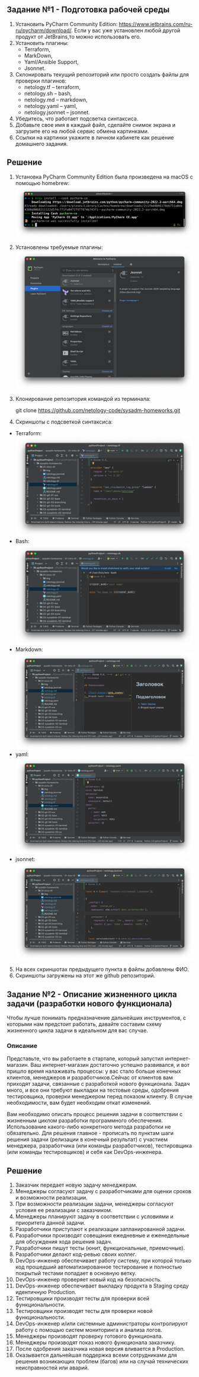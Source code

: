 ## Задание №1 - Подготовка рабочей среды

1. Установить PyCharm Community Edition: https://www.jetbrains.com/ru-ru/pycharm/download/. 
Если у вас уже установлен любой другой продукт от JetBrains,то можно использовать его. 
1. Установить плагины:
    - Terraform,
    - MarkDown,
    - Yaml/Ansible Support,
    - Jsonnet.
1. Склонировать текущий репозиторий или просто создать файлы для проверки плагинов:
    - netology.tf – terraform,
    - netology.sh – bash,
    - netology.md – markdown, 
    - netology.yaml – yaml,
    - netology.jsonnet – jsonnet.
1. Убедитесь, что работает подсветка синтаксиса.
1. Добавьте свое имя в каждый файл, сделайте снимок экрана и загрузите его на любой сервис обмена картинками.
1. Ссылки на картинки укажите в личном кабинете как решение домашнего задания. 

## Решение

1. Установка PyCharm Community Edition была произведена на macOS с помощью homebrew:
![Installation](./img/pycharm-installation.png)
2. Установлены требуемые плагины:
![Plugins](./img/pycharm-plugins.png)
3. Клонирование репозитория командой из терминала:

   git clone https://github.com/netology-code/sysadm-homeworks.git


4. Скриншоты с подсветкой синтаксиса:
- Terraform: ![terraform](./img/pycharm-terraform.png)
- Bash: ![bash](./img/pycharm-bash.png)
- Markdown: ![markdown](./img/pycharm-markdown.png)
- yaml: ![yaml](./img/pycharm-yaml.png)
- jsonnet: ![jsonnet](./img/python-jsonnet.png)

5. На всех скриншотах предыдущего пункта в файлы добавлены ФИО.
6. Скриншоты загружены на этот же github репозиторий.

## Задание №2 - Описание жизненного цикла задачи (разработки нового функционала)

Чтобы лучше понимать предназначение дальнейших инструментов, с которыми нам предстоит работать, давайте 
составим схему жизненного цикла задачи в идеальном для вас случае.

### Описание

Представьте, что вы работаете в стартапе, который запустил интернет-магазин. Ваш интернет-магазин достаточно успешно развивался, и вот пришло время налаживать процессы: у вас стало больше конечных клиентов, менеджеров и разработчиков.Сейчас от клиентов вам приходят задачи, связанные с разработкой нового функционала. Задач много, и все они требуют выкладки на тестовые среды, одобрения тестировщика, проверки менеджером перед показом клиенту. В случае необходимости, вам будет необходим откат изменений. 

Вам необходимо описать процесс решения задачи в соответствии с жизненным циклом разработки программного обеспечения. Использование какого-либо конкретного метода разработки не обязательно. Для решения главное - прописать по пунктам шаги решения задачи (релизации в конечный результат) с участием менеджера, разработчика (или команды разработчиков), тестировщика (или команды тестировщиков) и себя как DevOps-инженера.

## Решение

1. Заказчик передает новую задачу менеджерам.
2. Менеджеры согласуют задачу с разработчиками для оценки сроков и возможности реализации.
3. При возможности реализации задачи, менеджеры согласуют условия ее реализации с заказчиком.
4. Менеджеры планируют задачу в соответствии с условиями и приоритета данной задачи.
5. Разработчики приступают к реализации запланированной задачи.
6. Разработчики производят совещания ежедневные и еженедельные для обсуждения хода решения задач.
7. Разработчики пишут тесты (юнит, функциональные, приемочные).
8. Разработчики делают код-ревью своих коллег.
9. DevOps-инженер обеспечивает работу систему, при которой только код прошедший автоматизированное тестирование и полностью покрытый тестами попадает в основную ветку.
10. DevOps-инженер проверяет новый код на безопасность.
11. DevOps-инженер обеспечивает выкладку продукта в Staging среду идентичную Production.
12. Тестировщики производят тесты для проверки всей функциональности.
13. Тестировщики производят тесты для проверки новой функциональности.
14. DevOps-инженер и/или системные администраторы контролируют работу с помощью систем мониторинга и анализа логов.
15. Менеджеры производят проверку готового функционала.
16. Менеджеры производят показ нового функционала заказчику.
17. После одобрения заказчика новая версия вливается в Production.
18. Оказывается дальнейшая поддержка всеми сотрудниками для решения возникающих проблем (багов) или на случай технических неисправностей или аварий.